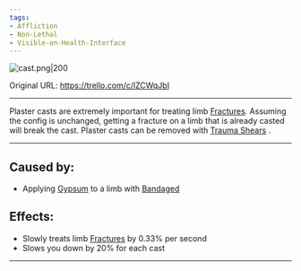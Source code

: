 ```yaml
---
tags:
- Affliction
- Non-Lethal
- Visible-on-Health-Interface
---
```


![cast.png\|200](//Extremities/Plaster%20Cast%20-%20Attachments/6718845db30472d958dd7e71.png)

Original URL: https://trello.com/c/lZCWqJbI

---

Plaster casts are extremely important for treating limb [Fractures](../Bones/Fractures.md). Assuming the config is unchanged, getting a fracture on a limb that is already casted will break the cast. Plaster casts can be removed with [Trauma Shears](../Items/Trauma%20Shears.md) .

---

## Caused by:

- Applying [Gypsum](../Items/Gypsum.md) to a limb with [Bandaged](../Any%20bodypart/Bandaged.md)

## Effects:

- Slowly treats limb [Fractures](../Bones/Fractures.md) by 0.33% per second
- Slows you down by 20% for each cast

---

